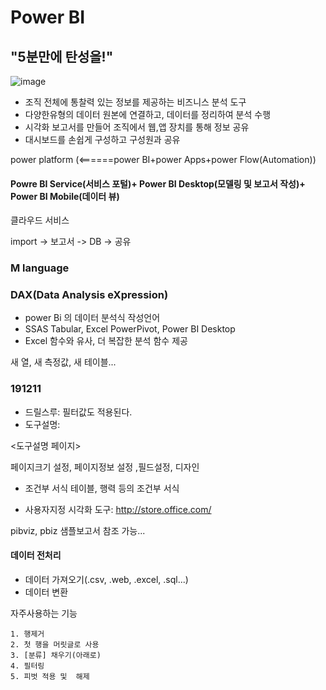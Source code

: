 # Power BI

<h2>"5분만에 탄성을!"</h2>


![image](https://user-images.githubusercontent.com/47058441/70487720-a72c3700-1b39-11ea-840e-f3dd70148607.png)


* 조직 전체에 통찰력 있는 정보를 제공하는 비즈니스 분석 도구
* 다양한유형의 데이터 원본에 연결하고, 데이터를 정리하여 분석 수행
* 시각화 보고서를 만들어 조직에서 웹,앱 장치를 통해 정보 공유
* 대시보드를 손쉽게 구성하고 구성원과 공유

power platform (<======power BI+power Apps+power Flow(Automation))

#### Powre BI Service(서비스 포털)+ Power BI Desktop(모델링 및 보고서 작성)+ Power BI Mobile(데이터 뷰)

클라우드 서비스

import  ->  보고서 -> DB -> 공유


### M language


### DAX(Data Analysis eXpression)

* power Bi 의 데이터 분석식 작성언어
* SSAS Tabular, Excel PowerPivot, Power BI Desktop
* Excel 함수와 유사, 더 복잡한 분석 함수 제공

새 열, 새 측정값, 새 테이블...

### 191211

* 드릴스루: 필터값도 적용된다. 
* 도구설명: 

<도구설명 페이지>

페이지크기 설정, 페이지정보 설정 ,필드설정, 디자인

* 조건부 서식
테이블, 행력 등의 조건부 서식


* 사용자지정 시각화 도구: 
http://store.office.com/

pibviz, pbiz 샘플보고서 참조 가능...


#### 데이터 전처리

* 데이터 가져오기(.csv, .web, .excel, .sql...)
* 데이터 변환

자주사용하는 기능
```
1. 행제거
2. 첫 행을 머릿글로 사용
3. [분류] 채우기(아래로)
4. 필터링
5. 피벗 적용 및  해제 
```

